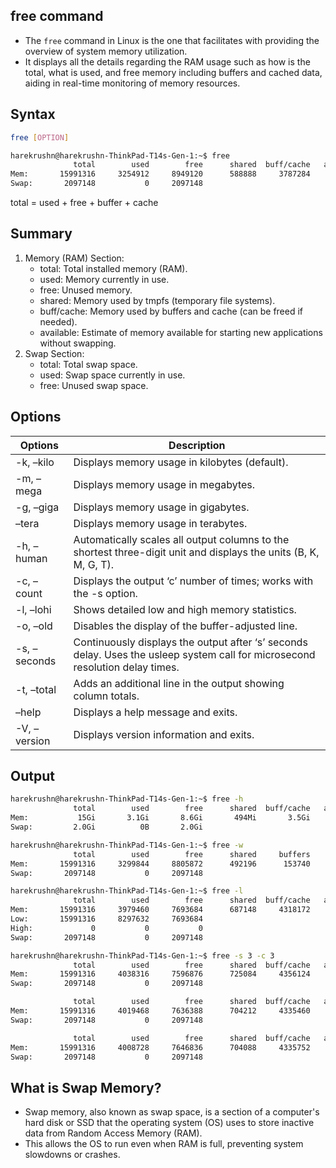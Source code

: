 ## free command
- The `free` command in Linux is the one that facilitates with providing the overview of system memory utilization.
- It displays all the details regarding the RAM usage such as how is the total, what is used, and free memory including buffers and cached data, aiding in real-time monitoring of memory resources.

## Syntax
```bash
free [OPTION]
```
```bash
harekrushn@harekrushn-ThinkPad-T14s-Gen-1:~$ free
              total        used        free      shared  buff/cache   available
Mem:       15991316     3254912     8949120      588888     3787284    11583300
Swap:       2097148           0     2097148
```

total = used + free + buffer + cache

## Summary 
1. Memory (RAM) Section:
    - total: Total installed memory (RAM).
    - used: Memory currently in use.
    - free: Unused memory.
    - shared: Memory used by tmpfs (temporary file systems).
    - buff/cache: Memory used by buffers and cache (can be freed if needed).
    - available: Estimate of memory available for starting new applications without swapping.
2. Swap Section:
    - total: Total swap space.
    - used: Swap space currently in use.
    - free: Unused swap space.

## Options
|Options	| Description|
|-----------|------------|
|-k, –kilo	| Displays memory usage in kilobytes (default).|
|-m, –mega	| Displays memory usage in megabytes.|
|-g, –giga	| Displays memory usage in gigabytes.|
|–tera	| Displays memory usage in terabytes.|
|-h, –human	|Automatically scales all output columns to the shortest three-digit unit and displays the units (B, K, M, G, T).|
|-c, –count	| Displays the output ‘c’ number of times; works with the -s option.|
|-l, –lohi	| Shows detailed low and high memory statistics.|
|-o, –old	| Disables the display of the buffer-adjusted line.|
|-s, –seconds	| Continuously displays the output after ‘s’ seconds delay. Uses the usleep system call for microsecond resolution delay times.|
|-t, –total	 |Adds an additional line in the output showing column totals.|
|–help	| Displays a help message and exits.|
|-V, –version	 | Displays version information and exits.|

## Output
```bash
harekrushn@harekrushn-ThinkPad-T14s-Gen-1:~$ free -h
              total        used        free      shared  buff/cache   available
Mem:           15Gi       3.1Gi       8.6Gi       494Mi       3.5Gi        11Gi
Swap:         2.0Gi          0B       2.0Gi
```
```bash
harekrushn@harekrushn-ThinkPad-T14s-Gen-1:~$ free -w
              total        used        free      shared     buffers       cache   available
Mem:       15991316     3299844     8805872      492196      153740     3731860    11653916
Swap:       2097148           0     2097148
```
```bash
harekrushn@harekrushn-ThinkPad-T14s-Gen-1:~$ free -l
              total        used        free      shared  buff/cache   available
Mem:       15991316     3979460     7693684      687148     4318172    10788324
Low:       15991316     8297632     7693684
High:             0           0           0
Swap:       2097148           0     2097148
```
```bash
harekrushn@harekrushn-ThinkPad-T14s-Gen-1:~$ free -s 3 -c 3
              total        used        free      shared  buff/cache   available
Mem:       15991316     4038316     7596876      725084     4356124    10723868
Swap:       2097148           0     2097148

              total        used        free      shared  buff/cache   available
Mem:       15991316     4019468     7636388      704212     4335460    10739876
Swap:       2097148           0     2097148

              total        used        free      shared  buff/cache   available
Mem:       15991316     4008728     7646836      704088     4335752    10750716
Swap:       2097148           0     2097148
```

## What is Swap Memory?
- Swap memory, also known as swap space, is a section of a computer's hard disk or SSD that the operating system (OS) uses to store inactive data from Random Access Memory (RAM). 
- This allows the OS to run even when RAM is full, preventing system slowdowns or crashes.